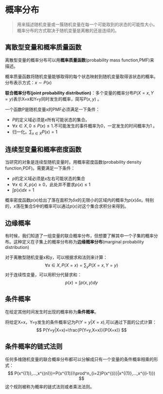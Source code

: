 # 概率分布

> 用来描述随机变量或一簇随机变量在每一个可能取到的状态的可能性大小。概率分布的方式取决于随机变量是离散的还是连续的。

## 离散型变量和概率质量函数

离散型变量的概率分布可以用**概率质量函数**(probability mass function,PMF)来描述。

概率质量函数将随机变量能够取得的每个状态映射到随机变量取得该状态的概率。分布表示方式：$x\sim P(x)$ 

**联合概率分布(joint probability distribution)**：多个变量的概率分布$P(X=x,Y=y)$表示X=x和Y=y同时发生的概率，简写$P(x,y)$ 。

一个函数P是随机变量x的PMF必须满足一下条件：

* $P$的定义域必须是$x$所有可能状态的集合。
* $\forall x\in X, 0\leq P(x)\leq 1.$不可能发生的事件概率为0，一定发生的时间概率为1 。
* 归一化。$\sum_{x\in X}P(x)=1$ 



## 连续型变量和概率密度函数

当研究的对象是连续型随机变量时，用概率密度函数(probability density function,PDF)。需要满足一下条件：

* $p$的定义域必须是$x$左右可能状态的集合
* $\forall x \in X,p(x)\geq 0$，此处并不要求$p(x)\leq1$
* $\int p(x)dx=1$

概率密度函数$p(x)$给出了落在面积为$\delta x$的无限小的区域内的概率为$p(x)\delta x$。特别的，$x$落在集合S中的概率可以通过$p(x)$对这个集合求积分来得到。

## 边缘概率

有时候，我们知道了一组变量的联合概率分布，但想要了解其中一个子集的概率分布。这种定义在子集上的概率分布称为**边缘概率分布**(marginal probability distribution)

对于离散型随机变量x和y，可以根据求和法则来计算：
$$
\forall x \in X,P(X=x)=\sum_yP(X=x,Y=y)
$$
对于连续性变量，可以用积分代替求和：
$$
p(x)=\int p(x,y)dy
$$

## 条件概率

在给定其他时间发生时出现的概率称为**条件概率**。

将给定X=x，Y=y发生的条件概率记为$P(Y=y|X=x)$,可以通过下面的公式计算：
$$
P(Y=y|X=x)=\frac{P(Y=y,X=x)}{P(X=x)}
$$

## 条件概率的链式法则

任何多维随机变量的联合概率分布都可以分解成只有一个变量的条件概率相乘的形式：
$$
P(x^{(1)},...,x^{(n)})=P(x^{(1)})\prod^n_{i=2}P(x^{(i)}|x^{(1)},...,x^{(i-1)})
$$
这个规则被称为概率的链式法则或者乘法法则。

